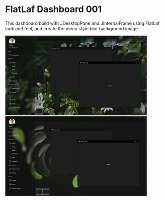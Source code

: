 # FlatLaf Dashboard 001

This dashboard build with JDesktopPane and JInternalFrame using FlatLaf look and feel, and create the menu style blur background image

<img src="https://github.com/DJ-Raven/flatlaf-dashboard-001/blob/main/screenshot/sample 1.jpg" width="450" alt="sample 1"/>&nbsp;<img src="https://github.com/DJ-Raven/flatlaf-dashboard-001/blob/main/screenshot/sample 2.jpg" width="450" alt="sample 2"/>
